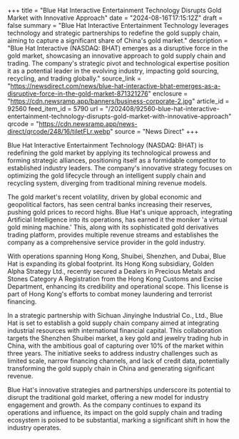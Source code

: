 +++
title = "Blue Hat Interactive Entertainment Technology Disrupts Gold Market with Innovative Approach"
date = "2024-08-16T17:15:12Z"
draft = false
summary = "Blue Hat Interactive Entertainment Technology leverages technology and strategic partnerships to redefine the gold supply chain, aiming to capture a significant share of China's gold market."
description = "Blue Hat Interactive (NASDAQ: BHAT) emerges as a disruptive force in the gold market, showcasing an innovative approach to gold supply chain and trading. The company's strategic pivot and technological expertise position it as a potential leader in the evolving industry, impacting gold sourcing, recycling, and trading globally."
source_link = "https://newsdirect.com/news/blue-hat-interactive-bhat-emerges-as-a-disruptive-force-in-the-gold-market-871321276"
enclosure = "https://cdn.newsramp.app/banners/business-corporate-2.jpg"
article_id = 92560
feed_item_id = 5790
url = "/202408/92560-blue-hat-interactive-entertainment-technology-disrupts-gold-market-with-innovative-approach"
qrcode = "https://cdn.newsramp.app/news-direct/qrcode/248/16/tiletFLr.webp"
source = "News Direct"
+++

<p>Blue Hat Interactive Entertainment Technology (NASDAQ: BHAT) is redefining the gold market by applying its technological prowess and forming strategic alliances, positioning itself as a formidable competitor to established industry leaders. The company's innovative strategy focuses on optimizing the gold lifecycle through an intelligent supply chain and recycling system, diverging from traditional mining revenue models.</p><p>The gold market's recent volatility, driven by global economic and geopolitical factors, has seen central banks increasing their reserves, pushing gold prices to record highs. Blue Hat's unique approach, integrating Artificial Intelligence into its operations, has earned it the moniker 'a virtual gold mining machine.' This, along with its sophisticated gold derivatives trading platform, provides multiple revenue streams and establishes the company as a comprehensive service provider in the gold industry.</p><p>With operations spanning Hong Kong, Shuibei, Shenzhen, and Dubai, Blue Hat is expanding its global footprint. Its Hong Kong subsidiary, Golden Alpha Strategy Ltd., recently secured a Dealers in Precious Metals and Stones Category A Registration from the Hong Kong Customs and Excise Department, enhancing its credibility and operational scope. This license is part of Hong Kong's efforts to combat money laundering and terrorist financing.</p><p>In a strategic partnership with Sichuan Jinyinghe Industrial Co., Ltd., Blue Hat is set to establish a gold supply chain company aimed at integrating industrial resources with international financial capital. This collaboration targets the Shenzhen Shuibei market, a key gold and jewelry trading hub in China, with the ambitious goal of capturing over 10% of the market within three years. The initiative seeks to address industry challenges such as limited scale, narrow financing channels, and lack of credit data, potentially transforming the gold supply chain in China and generating significant revenue.</p><p>Blue Hat's innovative strategies and partnerships underscore its potential to disrupt the traditional gold market, offering a new model for industry engagement and growth. As the company continues to expand its operations and influence, its impact on the gold supply chain and trading ecosystem is poised to be substantial, marking a significant shift in how the industry operates.</p>